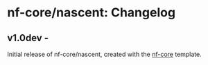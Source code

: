 # nf-core/nascent: Changelog

## v1.0dev - <date>
Initial release of nf-core/nascent, created with the [nf-core](http://nf-co.re/) template.
